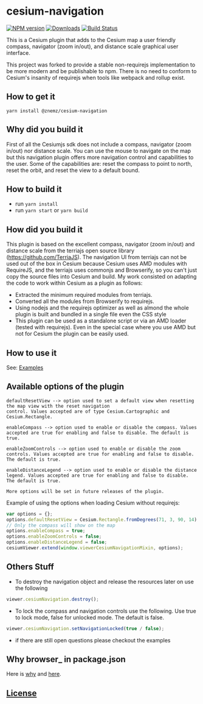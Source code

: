# cesium-navigation

[![NPM version][npm-image]][npm-url] [![Downloads][downloads-image]][npm-url] [![Build Status][travis-image]][travis-url]

This is a Cesium plugin that adds to the Cesium map a user friendly compass, navigator (zoom in/out), and
distance scale graphical user interface.

This project was forked to provide a stable non-requirejs implementation to be more modern and be publishable to npm. There
is no need to conform to Cesium's insanity of requirejs when tools like webpack and rollup exist.

## How to get it

`yarn install @znemz/cesium-navigation`

## Why did you build it

First of all the Cesiumjs sdk does not include a compass, navigator (zoom in/out) nor distance scale. You can use the mouse to navigate on the map but this navigation plugin offers more navigation control and capabilities to the user.
Some of the capabilities are:
reset the compass to point to north, reset the orbit, and reset the view to a default bound.

## How to build it

- run `yarn install`
- run `yarn start` or `yarn build`

## How did you build it

This plugin is based on the excellent compass, navigator (zoom in/out) and distance scale from the terriajs open source library (https://github.com/TerriaJS). The navigation UI from terriajs can not be used out of the box in Cesium because Cesium uses AMD modules with RequireJS, and the terriajs uses commonjs and Browserify, so you can't just copy the source files into Cesium and build. My work consisted on adapting the code to work within Cesium as a plugin as follows:

- Extracted the minimum required modules from terriajs.
- Converted all the modules from Browserify to requirejs.
- Using nodejs and the requirejs optimizer as well as almond the whole plugin is built and bundled in a single file even the CSS style
- This plugin can be used as a standalone script or via an AMD loader (tested with requirejs). Even in the special case where you use AMD but not for Cesium the plugin can be easily used.

## How to use it

See: [Examples](./Examples/index.html)

## Available options of the plugin

```
defaultResetView --> option used to set a default view when resetting the map view with the reset navigation
control. Values accepted are of type Cesium.Cartographic and Cesium.Rectangle.

enableCompass --> option used to enable or disable the compass. Values accepted are true for enabling and false to disable. The default is true.

enableZoomControls --> option used to enable or disable the zoom controls. Values accepted are true for enabling and false to disable. The default is true.

enableDistanceLegend --> option used to enable or disable the distance legend. Values accepted are true for enabling and false to disable. The default is true.

More options will be set in future releases of the plugin.
```

Example of using the options when loading Cesium without requirejs:

```JavaScript
var options = {};
options.defaultResetView = Cesium.Rectangle.fromDegrees(71, 3, 90, 14);
// Only the compass will show on the map
options.enableCompass = true;
options.enableZoomControls = false;
options.enableDistanceLegend = false;
cesiumViewer.extend(window.viewerCesiumNavigationMixin, options);
```

## Others Stuff

- To destroy the navigation object and release the resources later on use the following

```js
viewer.cesiumNavigation.destroy();
```

- To lock the compass and navigation controls use the following. Use true to lock mode,
  false for unlocked mode. The default is false.

```js
viewer.cesiumNavigation.setNavigationLocked(true / false);
```

- if there are still open questions please checkout the examples

## Why browser\_ in package.json

Here is [why](https://github.com/webpack/webpack/issues/4674) and [here](https://github.com/nmccready/cesium-navigation/issues/2).

## [License](./LICENSE)

[downloads-image]: http://img.shields.io/npm/dm/@znemz/cesium-navigation.svg
[npm-image]: https://img.shields.io/npm/v/@znemz/cesium-navigation.svg
[npm-url]: https://www.npmjs.com/package/@znemz/cesium-navigation
[travis-image]: https://img.shields.io/travis/nmccready/cesium-navigation.svg?label=travis-ci
[travis-url]: https://travis-ci.org/nmccready/cesium-navigation
